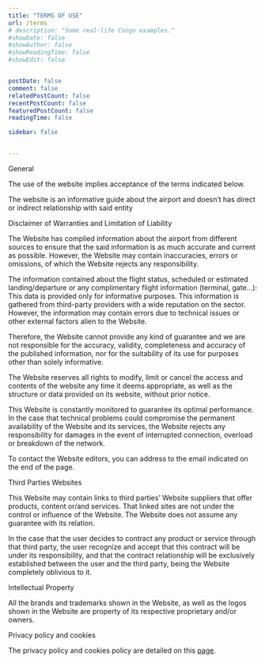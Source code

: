 ```yaml
---
title: "TERMS OF USE"
url: /terms
# description: "Some real-life Congo examples."
#showDate: false
#showAuthor: false
#showReadingTime: false
#showEdit: false


postDate: false
comment: false
relatedPostCount: false
recentPostCount: false
featuredPostCount: false
readingTime: false

sidebar: false


---
```




General

The use of the website implies acceptance of the terms indicated below.

The website is an informative guide about the airport and doesn’t has direct or indirect relationship with said entity

Disclaimer of Warranties and Limitation of Liability

The Website has complied information about the airport from different sources to ensure that the said information is as much accurate and current as possible. However, the Website may contain inaccuracies, errors or omissions, of which the Website rejects any responsibility.

The information contained about the flight status, scheduled or estimated landing/departure or any complimentary flight information (terminal, gate…): This data is provided only for informative purposes. This information is gathered from third-party providers with a wide reputation on the sector. However, the information may contain errors due to technical issues or other external factors alien to the Website.

Therefore, the Website cannot provide any kind of guarantee and we are not responsible for the accuracy, validity, completeness and accuracy of the published information, nor for the suitability of its use for purposes other than solely informative.

The Website reserves all rights to modify, limit or cancel the access and contents of the website any time it deems appropriate, as well as the structure or data provided on its website, without prior notice.

This Website is constantly monitored to guarantee its optimal performance. In the case that technical problems could compromise the permanent availability of the Website and its services, the Website rejects any responsibility for damages in the event of interrupted connection, overload or breakdown of the network.

To contact the Website editors, you can address to the email indicated on the end of the page.

Third Parties Websites

This Website may contain links to third parties’ Website suppliers that offer products, content or/and services. That linked sites are not under the control or influence of the Website. The Website does not assume any guarantee with its relation.

In the case that the user decides to contract any product or service through that third party, the user recognize and accept that this contract will be under its responsibility, and that the contract relationship will be exclusively established between the user and the third party, being the Website completely oblivious to it.

Intellectual Property

All the brands and trademarks shown in the Website, as well as the logos shown in the Website are property of its respective proprietary and/or owners.

Privacy policy and cookies

The privacy policy and cookies policy are detailed on this [page](/privacy).